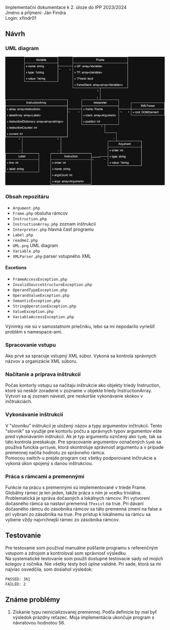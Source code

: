 
Implementační dokumentace k 2. úloze do IPP 2023/2024  
Jméno a příjmení: Ján Findra  
Login: xfindr01

## Návrh

### UML diagram

![UML diagram](./UML.png)

### Obsah repozitáru

- `Argument.php`
- `Frame.php` obsluha rámcov
- `Instruction.php`
- `InstructionArray.php` zoznam inštrukcií
- `Interpreter.php` hlavná časť programu
- `Label.php`
- `readme2.php`
- `UML.png` UML diagram
- `Variable.php`
- `XMLParser.php` parser vstupného XML

#### Excetions
- `FrameAccessException.php`
- `InvalidSourceStructureException.php`
- `OperandTypeException.php`
- `OperandValueException.php`
- `SemanticException.php`
- `StringOperationException.php`
- `ValueException.php`
- `VariableAccessException.php`

Výnimky nie sú v samostatnom priečniku, lebo sa mi nepodarilo vyriešiť problém s namespace-ami.

### Spracovanie vstupu

Ako prvé sa spracuje vstupný XML súbor. Vykoná sa kontrola správnych názvov a organizácie XML súboru.

### Načítanie a príprava inštrukcií

Počas kontorly vstupu sa načítaju inštrukcie ako objekty triedy Instruction, ktoré sú neskôr zoradené v zozname v objekte triedy InstructionArray. Vytvorí sa aj zoznam návestí, pre neskoršie vykonávanie skokov v inčtrukciách.

### Vykonávanie inštrukcií

V "slovníku" inštrukcií je uložený názov a typy argumentov inčtrukcií. Tento "slovník" sa využije pre kontorlu počtu a správnych typov argumentov ešte pred vykonávaním inštrukcií. Ak je typ argumentu oznčený ako `Symb`, tak sa táto kontrola preskakuje.
Pre spracovanie argumentov označených `Symb` sa používa funckia `getSymb`, ktorá skontroluje správnosť argumentu a v prípade premennej načíta hodnotu zo správneho rámca.  
Pomocou switch-u prejde program cez všetky podporované inčtrukcie a vykoná úkon spojený s danou inštrukciou.

### Práca s rámcami a premennými

Funkcie na prácu s premennými sú implementované v triede Frame. Globálny rámec je len jeden, takže práca s ním je vcelku triviálna. Problematická je správa dočasných a lokálnych rámcov. Pri vytvorení dočasného rámca sa nastaví premenná `TFexist` na true. Pri dávaní dočasného rámcu do zásobníka rámcov sa táto premenná zmení na false a pri vybraní zo zásobnika na true. Pre prístup k lokálnemu sa rámcu sa vyberie vždy najvrchnejší rámec zo zásobníka rámcov.

## Testovanie

Pre testovanie som používal manuálne púšťanie programu s referenčným vstupom a zdrojom a kontroloval som správnosť výsledku.  
Na systematické testovanie som použil dostupné testovacie sady od mojich kolegov z ročníka. Nie všetky testy boli úplne validné. Pri sade, ktorá sa mi najviac osvedčila, som dosiahol výsledok:  
```
PASSED: 361
FAILED: 2
```


## Známe problémy
1. Získanie typu neinicializovanej premennej. Podľa definície by mal byť výsledok prázdny reťazec. Moja implementácia ukončuje program s návratovou hodnotou 56.
